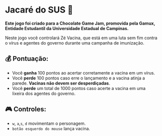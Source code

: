 # Jacaré do SUS 💉

**Este jogo foi criado para a Chocolate Game Jam, promovida pela Gamux, Entidade Estudantil da Universidade Estadual de Campinas.**

Neste jogo você controlará Zé Vacina, que está em uma luta sem fim contra o vírus e agentes do governo durante uma campanha de imunização.

## 💰 Pontuação: 
 * Você **ganha** 100 pontos ao acertar corretamente a vacina em um vírus. 
 * Você **perde** 100 pontos caso erre o lançamento e a vacina atinja a parede. **Vacinas não devem ser desperdiçadas**.
 * Você **perde** um total de 1000 pontos caso acerte a vacina em uma lixeira dos agentes do governo.  

## 🎮 Controles:
* `w`, `a`,`s`, `d` movimentam o personagem.
* `botão esquerdo do mouse` lança vacina.
